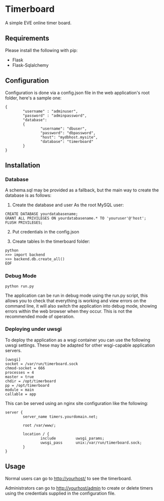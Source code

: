 # Timerboard

A simple EVE online timer board.

## Requirements

Please install the following with pip:

* Flask
* Flask-Sqlalchemy

## Configuration

Configuration is done via a config.json file in the web application's root folder, here's a sample one:

```
{
        "username" : "adminuser",
        "password" : "adminpassword",
        "database":
        {
                "username": "dbuser",
                "password": "dbpassword",
                "host": "mydbhost.mysite",
                "database": "timerboard"
        }
}
```

## Installation

### Database

A schema.sql may be provided as a fallback, but the main way to create the database is as follows:

1. Create the database and user
As the root MySQL user:
```
CREATE DATABASE yourdatabasename;
GRANT ALL PRIVILEGES ON yourdatabasename.* TO 'youruser'@'host';
FLUSH PRIVILEGES;
```
2. Put credentials in the config.json

3. Create tables
In the timerboard folder:
```
python
>>> import backend
>>> backend.db.create_all()
EOF
```

### Debug Mode

```
python run.py
```

The application can be run in debug mode using the run.py script, this allows you to check that everything is working and view errors on the command line, it will also switch the application into debug mode, showing errors within the web browser when they occur. This is not the recommended mode of operation.

### Deploying under uwsgi

To deploy the application as a wsgi container you can use the following uwsgi settings. These may be adapted for other wsgi-capable application servers.

```
[uwsgi]
socket = /var/run/timerboard.sock
chmod-socket = 666
processes = 4
master = true
chdir = /opt/timerboard
pp = /opt/timerboard
module = main
callable = app
```

This can be served using an nginx site configuration like the following:

```
server {
        server_name timers.yourdomain.net;

        root /var/www/;

        location / {
                include         uwsgi_params;
                uwsgi_pass      unix:/var/run/timerboard.sock;
        }
}
```

## Usage

Normal users can go to [http://yourhost/](http://yourhost/) to see the timerboard.

Administrators can go to [http://yourhost/admin](http://yourhost/admin) to create or delete timers using the credentials supplied in the configuration file.
